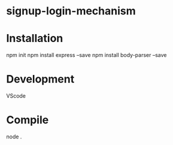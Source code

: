 # signup-login-mechanism
# Installation
npm  init
npm install express –save
npm install body-parser –save
# Development
VScode
# Compile
node .
